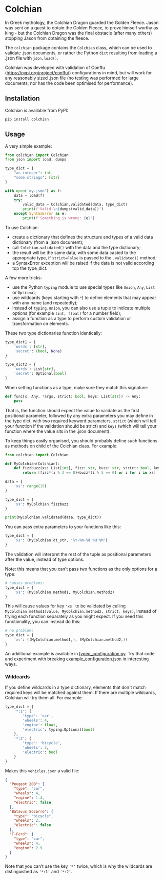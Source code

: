 # Colchian

In Greek mythology, the Colchian Dragon guarded the Golden Fleece. Jason was sent on a quest to obtain the Golden Fleece, to prove himself worthy as king - but the Colchian Dragon was the final obstacle (after many others) stopping Jason from obtaining the fleece.

The `colchian` package contains the `Colchian` class, which can be used to validate .json documents, or rather the Python `dict` resulting from loading a .json file with `json.load()`.

Colchian was developed with validation of Conffu (https://pypi.org/project/conffu/) configurations in mind, but will work for any reasonably sized .json file (no testing was performed for large documents, nor has the code been optimised for performance).

## Installation

Colchian is available from PyPI:
```commandline
pip install colchian
```

## Usage

A very simple example:
```python
from colchian import Colchian
from json import load, dumps

type_dict = {
    "an integer": int,
    "some strings": [str]
}

with open('my.json') as f:
    data = load(f)
    try:
        valid_data = Colchian.validated(data, type_dict)
        print(f'Valid:\n{dumps(valid_data)}')
    except SyntaxError as e:
        print(f'Something is wrong: {e}')
```

To use Colchian:
- create a dictionary that defines the structure and types of a valid data dictionary (from a .json document);
- call `Colchian.validated()` with the data and the type dictionary;
- the result will be the same data, with some data casted to the appropriate type, if `strict=False` is passed to the `.validated()` method;
- a SyntaxError exception will be raised if the data is not valid according top the type_dict.

A few more tricks:
- use the Python `typing` module to use special types like `Union`, `Any`, `List` or `Optional`;
- use wildcards (keys starting with `*`) to define elements that may appear with any name (and repeatedly);
- instead of `typing.Union`, you can also use a tuple to indicate multiple options (for example `(int, float)` for a number field);
- assign a function as a type to perform custom validation or transformation on elements.

These two type dictionaries function identically:
```python
type_dict1 = {
    'words': [str],
    'secret': (bool, None)
}

type_dict2 = {
    'words': List[str],
    'secret': Optional[bool]
}
```

When setting functions as a type, make sure they match this signature:
```python
def func(x: Any, *args, strict: bool, keys: List[str]) -> Any:
    pass
```
That is, the function should expect the value to validate as the first positional parameter, followed by any extra parameters you may define in the type dict, with two required keyword parameters, `strict` (which will tell your function if the validation should be strict) and `keys` (which will tell your function where the value sits in the .json document).

To keep things easily organised, you should probably define such functions as methods on child of the Colchian class. For example:
```python
from colchian import Colchian

def MyColchian(Colchian):
    def fizzbuzz(xs: List[int], fizz: str, buzz: str, strict: bool, keys: List[str]):
        return [fizz*(i % 3 == 0)+buzz*(i % 5 == 0) or i for i in xs]

data = {
    'xs': range(15)
}

type_dict = {
    'xs': MyColchian.fizzbuzz
}

print(MyColchian.validated(data, type_dict))
```

You can pass extra parameters to your functions like this:
```python
type_dict = {
    'xs': (MyColchian.dt_str, '%Y-%m-%d %H:%M')
}
```
The validation will interpret the rest of the tuple as positional parameters after the value, instead of type options.

Note: this means that you can't pass two functions as the only options for a type:
```python
# causes problems:
type_dict = {
    'xs': (MyColchian.method1, MyColchian.method2)
}
```
This will cause values for key `'xs'` to be validated by calling `MyColchian.method1(value, MyColchian.method2, strict, keys)`, instead of trying each function separately as you might expect. If you need this functionality, you can instead do this:
```python
# no problem:
type_dict = {
    'xs': ((MyColchian.method1,), (MyColchian.method2,))
}
```

An additional example is available in [typed_configuration.py](example/typed_configuration.py). Try that code and experiment with breaking [example_configuration.json](example/example_configuration.json) in interesting ways.

### Wildcards

If you define wildcards in a type dictionary, elements that don't match required keys will be matched against them. If there are multiple wildcards, Colchian will try them all. For example:
```python
type_dict = {
    '*:1': {
        'type': 'car',
        'wheels': 4,
        'engine': float,
        'electric': typing.Optional[bool]
    },
    '*:2': {
        'type': 'bicycle',
        'wheels': 2,
        'electric': bool
    }
}
```
Makes this `vehicles.json` a valid file:
```json
{
  "Peugeot 208": {
    "type": "car",
    "wheels": 4,
    "engine": 1.4,
    "electric": false
  },
  "Batavus Socorro": {
    "type": "bicycle",
    "wheels": 2,
    "electric": false
  },
  "T-Ford": {
    "type": "car",
    "wheels": 4,
    "engine": 2.9
  }
}
```
Note that you can't use the key `'*'` twice, which is why the wildcards are distinguished as `'*:1'` and `'*:2'`.
